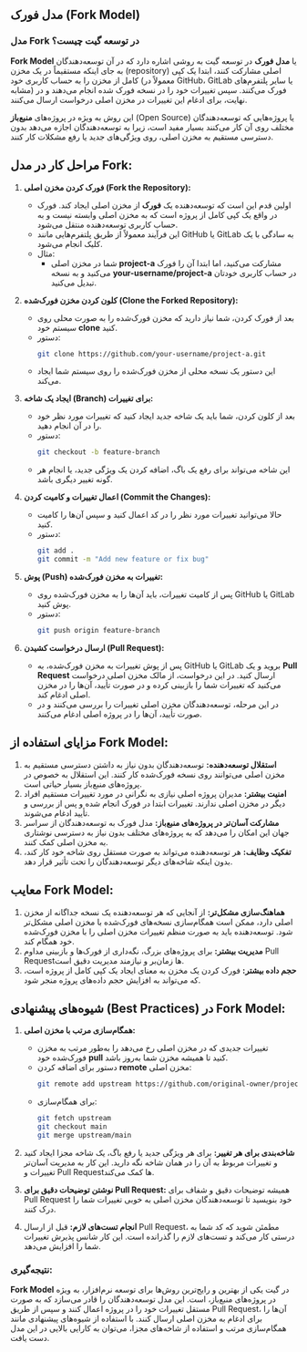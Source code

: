 ## مدل فورک (Fork Model)

### مدل **Fork** در توسعه گیت چیست؟

**Fork Model** یا **مدل فورک** در توسعه گیت به روشی اشاره دارد که در آن توسعه‌دهندگان به جای اینکه مستقیماً در یک مخزن (repository) اصلی مشارکت کنند، ابتدا یک کپی کامل از مخزن را به حساب کاربری خود (معمولاً در GitHub، GitLab یا سایر پلتفرم‌های مشابه) فورک می‌کنند. سپس تغییرات خود را در نسخه فورک شده انجام می‌دهند و در نهایت، برای ادغام این تغییرات در مخزن اصلی درخواست ارسال می‌کنند.

این روش به ویژه در پروژه‌های **منبع‌باز** (Open Source) یا پروژه‌هایی که توسعه‌دهندگان مختلف روی آن کار می‌کنند بسیار مفید است، زیرا به توسعه‌دهندگان اجازه می‌دهد بدون دسترسی مستقیم به مخزن اصلی، روی ویژگی‌های جدید یا رفع مشکلات کار کنند.

## مراحل کار در مدل **Fork**:

1. **فورک کردن مخزن اصلی (Fork the Repository):**

   - اولین قدم این است که توسعه‌دهنده یک **فورک** از مخزن اصلی ایجاد کند. فورک در واقع یک کپی کامل از پروژه است که به مخزن اصلی وابسته نیست و به حساب کاربری توسعه‌دهنده منتقل می‌شود.
   - این فرآیند معمولاً از طریق پلتفرم‌هایی مانند GitHub یا GitLab به سادگی با یک کلیک انجام می‌شود.
   - مثال:
     - شما در مخزن اصلی **project-a** مشارکت می‌کنید، اما ابتدا آن را فورک می‌کنید و به نسخه **your-username/project-a** در حساب کاربری خودتان تبدیل می‌کنید.

2. **کلون کردن مخزن فورک‌شده (Clone the Forked Repository):**

   - بعد از فورک کردن، شما نیاز دارید که مخزن فورک‌شده را به صورت محلی روی سیستم خود **clone** کنید.
   - دستور:
     ```bash
     git clone https://github.com/your-username/project-a.git
     ```
   - این دستور یک نسخه محلی از مخزن فورک‌شده را روی سیستم شما ایجاد می‌کند.

3. **ایجاد یک شاخه (Branch) برای تغییرات:**

   - بعد از کلون کردن، شما باید یک شاخه جدید ایجاد کنید که تغییرات مورد نظر خود را در آن انجام دهید.
   - دستور:
     ```bash
     git checkout -b feature-branch
     ```
   - این شاخه می‌تواند برای رفع یک باگ، اضافه کردن یک ویژگی جدید، یا انجام هر گونه تغییر دیگری باشد.

4. **اعمال تغییرات و کامیت کردن (Commit the Changes):**

   - حالا می‌توانید تغییرات مورد نظر را در کد اعمال کنید و سپس آن‌ها را کامیت کنید.
   - دستور:
     ```bash
     git add .
     git commit -m "Add new feature or fix bug"
     ```

5. **پوش (Push) تغییرات به مخزن فورک‌شده:**

   - پس از کامیت تغییرات، باید آن‌ها را به مخزن فورک‌شده روی GitHub یا GitLab پوش کنید.
   - دستور:
     ```bash
     git push origin feature-branch
     ```

6. **ارسال درخواست کشیدن (Pull Request):**
   - پس از پوش تغییرات به مخزن فورک‌شده، به GitHub یا GitLab بروید و یک **Pull Request** ارسال کنید. در این درخواست، از مالک مخزن اصلی درخواست می‌کنید که تغییرات شما را بازبینی کرده و در صورت تأیید، آن‌ها را در مخزن اصلی ادغام کند.
   - در این مرحله، توسعه‌دهندگان مخزن اصلی تغییرات را بررسی می‌کنند و در صورت تأیید، آن‌ها را در پروژه اصلی ادغام می‌کنند.

## مزایای استفاده از **Fork Model**:

1. **استقلال توسعه‌دهنده:** توسعه‌دهندگان بدون نیاز به داشتن دسترسی مستقیم به مخزن اصلی می‌توانند روی نسخه فورک‌شده کار کنند. این استقلال به خصوص در پروژه‌های منبع‌باز بسیار حیاتی است.
2. **امنیت بیشتر:** مدیران پروژه اصلی نیازی به نگرانی در مورد تغییرات مستقیم افراد دیگر در مخزن اصلی ندارند. تغییرات ابتدا در فورک انجام شده و پس از بررسی و تأیید ادغام می‌شوند.
3. **مشارکت آسان‌تر در پروژه‌های منبع‌باز:** مدل فورک به توسعه‌دهندگان از سراسر جهان این امکان را می‌دهد که به پروژه‌های مختلف بدون نیاز به دسترسی نوشتاری به مخزن اصلی کمک کنند.
4. **تفکیک وظایف:** هر توسعه‌دهنده می‌تواند به صورت مستقل روی شاخه خود کار کند، بدون اینکه شاخه‌های دیگر توسعه‌دهندگان را تحت تأثیر قرار دهد.

## معایب **Fork Model**:

1. **هماهنگ‌سازی مشکل‌تر:** از آنجایی که هر توسعه‌دهنده یک نسخه جداگانه از مخزن اصلی دارد، ممکن است همگام‌سازی نسخه‌های فورک‌شده با مخزن اصلی مشکل‌تر شود. توسعه‌دهنده باید به صورت منظم تغییرات مخزن اصلی را با مخزن فورک‌شده خود همگام کند.
2. **مدیریت بیشتر:** برای پروژه‌های بزرگ، نگه‌داری از فورک‌ها و بازبینی مداوم Pull Request‌ها زمان‌بر و نیازمند مدیریت دقیق است.
3. **حجم داده بیشتر:** فورک کردن یک مخزن به معنای ایجاد یک کپی کامل از پروژه است، که می‌تواند به افزایش حجم داده‌های پروژه منجر شود.

## شیوه‌های پیشنهادی (Best Practices) در **Fork Model**:

1. **همگام‌سازی مرتب با مخزن اصلی:**

   - تغییرات جدیدی که در مخزن اصلی رخ می‌دهد را به‌طور مرتب به مخزن فورک‌شده خود **pull** کنید تا همیشه مخزن شما به‌روز باشد.
   - دستور برای اضافه کردن **remote** مخزن اصلی:
     ```bash
     git remote add upstream https://github.com/original-owner/project-a.git
     ```
   - برای همگام‌سازی:
     ```bash
     git fetch upstream
     git checkout main
     git merge upstream/main
     ```

2. **شاخه‌بندی برای هر تغییر:** برای هر ویژگی جدید یا رفع باگ، یک شاخه مجزا ایجاد کنید و تغییرات مربوط به آن را در همان شاخه نگه دارید. این کار به مدیریت آسان‌تر تغییرات و Pull Request‌ها کمک می‌کند.

3. **نوشتن توضیحات دقیق برای Pull Request:** همیشه توضیحات دقیق و شفاف برای Pull Request خود بنویسید تا توسعه‌دهندگان مخزن اصلی به خوبی تغییرات شما را درک کنند.

4. **انجام تست‌های لازم:** قبل از ارسال Pull Request، مطمئن شوید که کد شما به درستی کار می‌کند و تست‌های لازم را گذرانده است. این کار شانس پذیرش تغییرات شما را افزایش می‌دهد.

### نتیجه‌گیری:

**Fork Model** در گیت یکی از بهترین و رایج‌ترین روش‌ها برای توسعه نرم‌افزار، به ویژه در پروژه‌های منبع‌باز، است. این مدل توسعه‌دهندگان را قادر می‌سازد که به صورت مستقل تغییرات خود را در پروژه اعمال کنند و سپس از طریق Pull Request، آن‌ها را برای ادغام به مخزن اصلی ارسال کنند. با استفاده از شیوه‌های پیشنهادی مانند همگام‌سازی مرتب و استفاده از شاخه‌های مجزا، می‌توان به کارایی بالایی در این مدل دست یافت.
